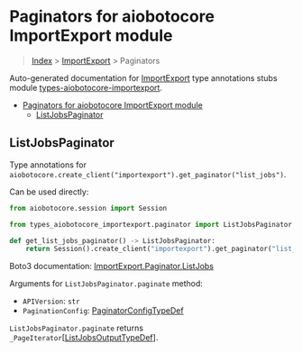 <a id="paginators-for-aiobotocore-importexport-module"></a>

# Paginators for aiobotocore ImportExport module

> [Index](..) > [ImportExport](.) > Paginators

Auto-generated documentation for
[ImportExport](https://boto3.amazonaws.com/v1/documentation/api/latest/reference/services/importexport.html#ImportExport)
type annotations stubs module
[types-aiobotocore-importexport](https://pypi.org/project/types-aiobotocore-importexport/).

- [Paginators for aiobotocore ImportExport module](#paginators-for-aiobotocore-importexport-module)
  - [ListJobsPaginator](#listjobspaginator)

<a id="listjobspaginator"></a>

## ListJobsPaginator

Type annotations for
`aiobotocore.create_client("importexport").get_paginator("list_jobs")`.

Can be used directly:

```python
from aiobotocore.session import Session

from types_aiobotocore_importexport.paginator import ListJobsPaginator

def get_list_jobs_paginator() -> ListJobsPaginator:
    return Session().create_client("importexport").get_paginator("list_jobs")
```

Boto3 documentation:
[ImportExport.Paginator.ListJobs](https://boto3.amazonaws.com/v1/documentation/api/latest/reference/services/importexport.html#ImportExport.Paginator.ListJobs)

Arguments for `ListJobsPaginator.paginate` method:

- `APIVersion`: `str`
- `PaginationConfig`:
  [PaginatorConfigTypeDef](./type_defs.md#paginatorconfigtypedef)

`ListJobsPaginator.paginate` returns
`_PageIterator`\[[ListJobsOutputTypeDef](./type_defs.md#listjobsoutputtypedef)\].
